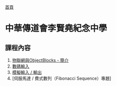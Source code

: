 [首頁]

# 中華傳道會李賢堯紀念中學

## 課程內容

1. [物聯網與ObjectBlocks - 簡介]
2. [數碼輸入]
3. [模擬輸入 / 輸出]
4. [伺服馬達 / 費式數列（Fibonacci Sequence）專題]

[首頁]: ../../../index.md
[物聯網與ObjectBlocks - 簡介]: ./lesson/1/index.md
[數碼輸入]: ./lesson/2/index.md
[模擬輸入 / 輸出]: ./lesson/3/index.md
[伺服馬達]: ./lesson/4/index.md